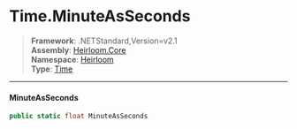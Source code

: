 # Time.MinuteAsSeconds

> **Framework**: .NETStandard,Version=v2.1  
> **Assembly**: [Heirloom.Core][0]  
> **Namespace**: [Heirloom][0]  
> **Type**: [Time][1]  

--------------------------------------------------------------------------------

#### MinuteAsSeconds

```cs
public static float MinuteAsSeconds
```

[0]: ..\Heirloom.Core.md
[1]: Heirloom.Time.md
